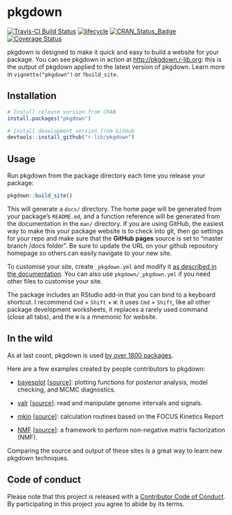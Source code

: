 
<!-- README.md is generated from README.Rmd. Please edit that file -->

# pkgdown

[![Travis-CI Build
Status](https://travis-ci.org/r-lib/pkgdown.svg?branch=master)](https://travis-ci.org/r-lib/pkgdown)
[![lifecycle](https://img.shields.io/badge/lifecycle-maturing-blue.svg)](https://www.tidyverse.org/lifecycle/#maturing)
[![CRAN\_Status\_Badge](http://www.r-pkg.org/badges/version/pkgdown)](https://cran.r-project.org/package=pkgdown)
[![Coverage
Status](https://img.shields.io/codecov/c/github/r-lib/pkgdown/master.svg)](https://codecov.io/github/r-lib/pkgdown?branch=master)

pkgdown is designed to make it quick and easy to build a website for
your package. You can see pkgdown in action at
<http://pkgdown.r-lib.org>: this is the output of pkgdown applied to the
latest version of pkgdown. Learn more in `vignette("pkgdown")` or
`?build_site`.

## Installation

``` r
# Install release version from CRAN
install.packages("pkgdown")

# Install development version from GitHub
devtools::install_github("r-lib/pkgdown")
```

## Usage

Run pkgdown from the package directory each time you release your
package:

``` r
pkgdown::build_site()
```

This will generate a `docs/` directory. The home page will be generated
from your package’s `README.md`, and a function reference will be
generated from the documentation in the `man/` directory. If you are
using GitHub, the easiest way to make this your package website is to
check into git, then go settings for your repo and make sure that the
**GitHub pages** source is set to “master branch /docs folder”. Be sure
to update the URL on your github repository homepage so others can
easily navigate to your new site.

To customise your site, create `_pkgdown.yml` and modify it [as
described in the documentation](articles/pkgdown.html). You can also use
`pkgdown/_pkgdown.yml` if you need other files to customise your site.

The package includes an RStudio add-in that you can bind to a keyboard
shortcut. I recommend `Cmd` + `Shift` + `W`: it uses `Cmd` + `Shift`,
like all other package development worksheets, it replaces a rarely used
command (close all tabs), and the `W` is a mnemonic for website.

## In the wild

As at last count, pkgdown is used [by over 1800
packages](https://github.com/search?o=desc&q=pkgdown.css+in%3Apath+path%3Adocs&s=indexed&type=Code).

Here are a few examples created by people contributors to pkgdown:

  - [bayesplot](http://mc-stan.org/bayesplot/index.html)
    \[[source](https://github.com/stan-dev/bayesplot/tree/gh-pages)\]:
    plotting functions for posterior analysis, model checking, and MCMC
    diagnostics.

  - [valr](https://valr.hesselberthlab.org/)
    \[[source](https://github.com/rnabioco/valr)\]: read and manipulate
    genome intervals and signals.

  - [mkin](http://jranke.github.io/mkin/)
    \[[source](https://github.com/jranke/mkin)\]: calculation routines
    based on the FOCUS Kinetics Report

  - [NMF](http://renozao.github.io/NMF/master/index.html)
    \[[source](https://github.com/renozao/NMF)\]: a framework to perform
    non-negative matrix factorization (NMF).

Comparing the source and output of these sites is a great way to learn
new pkgdown techniques.

## Code of conduct

Please note that this project is released with a [Contributor Code of
Conduct](CODE_OF_CONDUCT.md). By participating in this project you agree
to abide by its terms.
